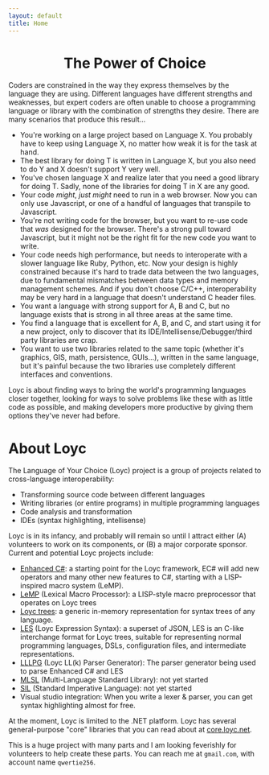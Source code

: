 ```yaml
---
layout: default
title: Home
---
```

# <center>The Power of Choice</choice>

Coders are constrained in the way they express themselves by the language they are using. Different languages have different strengths and weaknesses, but expert coders are often unable to choose a programming language or library with the combination of strengths they desire. There are many scenarios that produce this result...

- You're working on a large project based on Language X. You probably have to keep using Language X, no matter how weak it is for the task at hand.
- The best library for doing T is written in Language X, but you also need to do Y and X doesn't support Y very well.
- You've chosen language X and realize later that you need a good library for doing T. Sadly, none of the libraries for doing T in X are any good.
- Your code _might_, _just might_ need to run in a web browser. Now you can only use Javascript, or one of a handful of languages that transpile to Javascript.
- You're not writing code for the browser, but you want to re-use code that _was_ designed for the browser. There's a strong pull toward Javascript, but it might not be the right fit for the new code you want to write.
- Your code needs high performance, but needs to interoperate with a slower language like Ruby, Python, etc. Now your design is highly constrained because it's hard to trade data between the two languages, due to fundamental mismatches between data types and memory management schemes. And if you don't choose C/C++, interoperability may be very hard in a language that doesn't understand C header files.
- You want a language with strong support for A, B and C, but no language exists that is strong in all three areas at the same time.
- You find a language that is excellent for A, B, and C, and start using it for a new project, only to discover that its IDE/Intellisense/Debugger/third party libraries are crap.
- You want to use two libraries related to the same topic (whether it's graphics, GIS, math, persistence, GUIs...), written in the same language, but it's painful because the two libraries use completely different interfaces and conventions.

Loyc is about finding ways to bring the world's programming languages closer together, looking for ways to solve problems like these with as little code as possible, and making developers more productive by giving them options they've never had before.

# About Loyc

The Language of Your Choice (Loyc) project is a group of projects related to cross-language interoperability:

- Transforming source code between different languages
- Writing libraries (or entire programs) in multiple programming languages
- Code analysis and transformation
- IDEs (syntax highlighting, intellisense)

Loyc is in its infancy, and probably will remain so until I attract either (A) volunteers to work on its components, or (B) a major corporate sponsor. Current and potential Loyc projects include:

- [Enhanced C#](https://github.com/qwertie/Loyc/wiki/Enhanced-C%23): a starting point for the Loyc framework, EC# will add new operators and many other new features to C#, starting with a LISP-inspired macro system (LeMP).
- [LeMP](https://github.com/qwertie/Loyc/wiki/LeMP) (Lexical Macro Processor): a LISP-style macro preprocessor that operates on Loyc trees
- [Loyc trees](https://github.com/qwertie/LoycCore/wiki/Loyc-trees): a generic in-memory representation for syntax trees of any language.
- [LES](https://github.com/qwertie/LoycCore/wiki/Loyc-Expression-Syntax) (Loyc Expression Syntax): a superset of JSON, LES is an C-like interchange format for Loyc trees, suitable for representing normal programming languages, DSLs, configuration files, and intermediate representations.
- [LLLPG](http://www.codeproject.com/Articles/664785/A-New-Parser-Generator-for-Csharp) (Loyc LL(k) Parser Generator): The parser generator being used to parse Enhanced C# and LES
- [MLSL](http://loyc.net/2014/design-elements-of-mlsl.html) (Multi-Language Standard Library): not yet started
- [SIL](https://github.com/qwertie/Loyc/wiki/Standard-Imperative-Language) (Standard Imperative Language): not yet started
- Visual studio integration: When you write a lexer & parser, you can get syntax highlighting almost for free.

At the moment, Loyc is limited to the .NET platform. Loyc has several general-purpose "core" libraries that you can read about at [core.loyc.net](http://core.loyc.net).

This is a huge project with many parts and I am looking feverishly for volunteers to help create these parts. You can reach me at `gmail.com`, with account name `qwertie256`.
